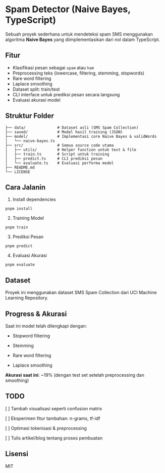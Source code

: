 # Spam Detector (Naive Bayes, TypeScript)

Sebuah proyek sederhana untuk mendeteksi spam SMS menggunakan algoritma **Naive Bayes** yang diimplementasikan dari nol dalam TypeScript.

## Fitur

- Klasifikasi pesan sebagai `spam` atau `ham`
- Preprocessing teks (lowercase, filtering, stemming, stopwords)
- Rare word filtering
- Laplace smoothing
- Dataset split: train/test
- CLI interface untuk prediksi pesan secara langsung
- Evaluasi akurasi model

## Struktur Folder

```
├── data/              # Dataset asli (SMS Spam Collection)
├── saved/             # Model hasil training (JSON)
├── model/             # Implementasi core Naive Bayes & validWords
│   └── naive-bayes.ts
├── src/               # Semua source code utama
│   ├── utils/         # Helper function untuk text & file
│   ├── train.ts       # Script untuk training
│   ├── predict.ts     # CLI prediksi pesan
│   └── evaluate.ts    # Evaluasi performa model
├── README.md
└── LICENSE
```

## Cara Jalanin

1. Install dependencies

```
pnpm install
```

2. Training Model

```
pnpm train
```

3. Prediksi Pesan

```
pnpm predict
```

4. Evaluasi Akurasi

```
pnpm evaluate
```

## Dataset

Proyek ini menggunakan dataset SMS Spam Collection dari UCI Machine Learning Repository.

## Progress & Akurasi

Saat ini model telah dilengkapi dengan:

- Stopword filtering

- Stemming

- Rare word filtering

- Laplace smoothing


**Akurasi saat ini**: ~19% (dengan test set setelah preprocessing dan smoothing)

## TODO

[ ] Tambah visualisasi seperti confusion matrix

[ ] Eksperimen fitur tambahan: n-grams, tf-idf

[ ] Optimasi tokenisasi & preprocessing

[ ] Tulis artikel/blog tentang proses pembuatan


## Lisensi

MIT


